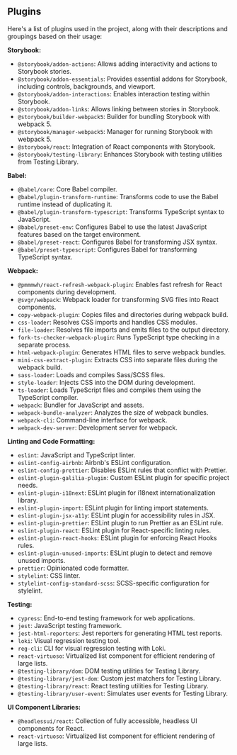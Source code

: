 ## Plugins

Here's a list of plugins used in the project, along with their descriptions and groupings based on their usage:

**Storybook:**
- `@storybook/addon-actions`: Allows adding interactivity and actions to Storybook stories.
- `@storybook/addon-essentials`: Provides essential addons for Storybook, including controls, backgrounds, and viewport.
- `@storybook/addon-interactions`: Enables interaction testing within Storybook.
- `@storybook/addon-links`: Allows linking between stories in Storybook.
- `@storybook/builder-webpack5`: Builder for bundling Storybook with webpack 5.
- `@storybook/manager-webpack5`: Manager for running Storybook with webpack 5.
- `@storybook/react`: Integration of React components with Storybook.
- `@storybook/testing-library`: Enhances Storybook with testing utilities from Testing Library.

**Babel:**
- `@babel/core`: Core Babel compiler.
- `@babel/plugin-transform-runtime`: Transforms code to use the Babel runtime instead of duplicating it.
- `@babel/plugin-transform-typescript`: Transforms TypeScript syntax to JavaScript.
- `@babel/preset-env`: Configures Babel to use the latest JavaScript features based on the target environment.
- `@babel/preset-react`: Configures Babel for transforming JSX syntax.
- `@babel/preset-typescript`: Configures Babel for transforming TypeScript syntax.

**Webpack:**
- `@pmmmwh/react-refresh-webpack-plugin`: Enables fast refresh for React components during development.
- `@svgr/webpack`: Webpack loader for transforming SVG files into React components.
- `copy-webpack-plugin`: Copies files and directories during webpack build.
- `css-loader`: Resolves CSS imports and handles CSS modules.
- `file-loader`: Resolves file imports and emits files to the output directory.
- `fork-ts-checker-webpack-plugin`: Runs TypeScript type checking in a separate process.
- `html-webpack-plugin`: Generates HTML files to serve webpack bundles.
- `mini-css-extract-plugin`: Extracts CSS into separate files during the webpack build.
- `sass-loader`: Loads and compiles Sass/SCSS files.
- `style-loader`: Injects CSS into the DOM during development.
- `ts-loader`: Loads TypeScript files and compiles them using the TypeScript compiler.
- `webpack`: Bundler for JavaScript and assets.
- `webpack-bundle-analyzer`: Analyzes the size of webpack bundles.
- `webpack-cli`: Command-line interface for webpack.
- `webpack-dev-server`: Development server for webpack.

**Linting and Code Formatting:**
- `eslint`: JavaScript and TypeScript linter.
- `eslint-config-airbnb`: Airbnb's ESLint configuration.
- `eslint-config-prettier`: Disables ESLint rules that conflict with Prettier.
- `eslint-plugin-galilia-plugin`: Custom ESLint plugin for specific project needs.
- `eslint-plugin-i18next`: ESLint plugin for i18next internationalization library.
- `eslint-plugin-import`: ESLint plugin for linting import statements.
- `eslint-plugin-jsx-a11y`: ESLint plugin for accessibility rules in JSX.
- `eslint-plugin-prettier`: ESLint plugin to run Prettier as an ESLint rule.
- `eslint-plugin-react`: ESLint plugin for React-specific linting rules.
- `eslint-plugin-react-hooks`: ESLint plugin for enforcing React Hooks rules.
- `eslint-plugin-unused-imports`: ESLint plugin to detect and remove unused imports.
- `prettier`: Opinionated code formatter.
- `stylelint`: CSS linter.
- `stylelint-config-standard-scss`: SCSS-specific configuration for stylelint.

**Testing:**
- `cypress`: End-to-end testing framework for web applications.
- `jest`: JavaScript testing framework.
- `jest-html-reporters`: Jest reporters for generating HTML test reports.
- `loki`: Visual regression testing tool.
- `reg-cli`: CLI for visual regression testing with Loki.
- `react-virtuoso`: Virtualized list component for efficient rendering of large lists.
- `@testing-library/dom`: DOM testing utilities for Testing Library.
- `@testing-library/jest-dom`: Custom jest matchers for Testing Library.
- `@testing-library/react`: React testing utilities for Testing Library.
- `@testing-library/user-event`: Simulates user events for Testing Library.

**UI Component Libraries:**
- `@headlessui/react`: Collection of fully accessible, headless UI components for React.
- `react-virtuoso`: Virtualized list component for efficient rendering of large lists.
